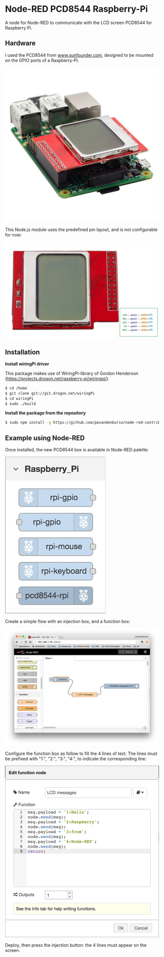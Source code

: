 Node-RED PCD8544 Raspberry-Pi
=============================

A node for Node-RED to communicate with the LCD screen PCD8544 for Raspberry Pi.


Hardware
--------

I used the PCD8544 from www.sunfounder.com, designed to be mounted on the GPIO ports of a Raspberry-Pi:

![](/images/pcd8544_mounted.png)

This Node.js module uses the predefined pin layout, and is not configurable for now:

![](/images/pcd8544_layout.png)


Installation
------------

**Install wiringPi driver**

This package makes use of WiringPI-library of Gordon Henderson (https://projects.drogon.net/raspberry-pi/wiringpi/).

``` bash
$ cd /home
$ git clone git://git.drogon.net/wiringPi
$ cd wiringPi
$ sudo ./build
```

**Install the package from the repository**

``` bash
$ sudo npm install -g https://github.com/pevandenburie/node-red-contrib-pcd8544-rpi.git
```


Example using Node-RED
----------------------

Once installed, the new PCD8544 box is available in Node-RED palette:

![](/images/node-red-pcd8544-box.png)

Create a simple flow with an injection box, and a function box:

![](/images/node-red-pcd8544-flow.png)

Configure the function box as follow to fill the 4 lines of text. The lines must be prefixed with "1:", "2:", "3:", "4:", to indicate the corresponding line:

![](/images/node-red-pcd8544-function.png)


Deploy, then press the injection button: the 4 lines must appear on the screen.
